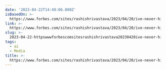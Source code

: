 ```yaml
---
date: '2023-04-22T14:40:06.000Z'
isBasedOn: >-
  https://www.forbes.com/sites/rashishrivastava/2023/04/20/ive-never-hired-a-writer-better-than-chatgpt-how-ai-is-upending-the-freelance-world/?sh=58c8260d62be
link: >-
  https://www.forbes.com/sites/rashishrivastava/2023/04/20/ive-never-hired-a-writer-better-than-chatgpt-how-ai-is-upending-the-freelance-world/?sh=58c8260d62be
slug: >-
  2023-04-22-httpswwwforbescomsitesrashishrivastava20230420ive-never-hired-a-writer-better-than-chatgpt-how-ai-is-upending-the-freelance-worldsh58c8260d62be
tags:
  - ai
  - Media
title: >-
  https://www.forbes.com/sites/rashishrivastava/2023/04/20/ive-never-hired-a-writer-better-than-chatgpt-how-ai-is-upending-the-freelance-world/?sh=58c8260d62be
---
```


